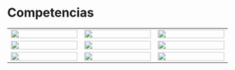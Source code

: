 # Competencias
<table align="center">
  <tbody widht= "75%">
  <tr>
    <td width="5%"><a href="#" width="33%"><img src="https://www.vectorlogo.zone/logos/python/python-icon.svg" width="100%"></a></td>
    <td width="5%"><a href="#" width="33%"><img src="https://www.vectorlogo.zone/logos/r-project/r-project-official.svg" width="100%"></a></td>
    <td width="5%"><a href="#" width="33%"><img src="https://www.vectorlogo.zone/logos/djangoproject/djangoproject-icon.svg" width="100%"></a></td>
  </tr>
  <tr>
    <td width="5%"><a href="#" width="33%"><img src="https://upload.wikimedia.org/wikipedia/commons/thumb/e/ed/Pandas_logo.svg/330px-Pandas_logo.svg.png" width="100%"></a></td>
    <td width="5%"><a href="#" width="33%"><img src="https://www.vectorlogo.zone/logos/w3_css/w3_css-icon.svg" width="100%"></a></td>
    <td width="5%"><a href="#" width="33%"><img src="https://www.vectorlogo.zone/logos/git-scm/git-scm-icon.svg" width="100%"></a></td>
  </tr>
  <tr>
    <td width="5%"><a href="#" width="33%"><img src="https://www.vectorlogo.zone/logos/mysql/mysql-icon.svg" width="100%"></a></td>
    <td width="5%"><a href="#" width="33%"><img src="https://www.vectorlogo.zone/logos/sass-lang/sass-lang-icon.svg" width="100%"></a></td>
    <td width="5%"><a href="#" width="33%"><img src="https://www.vectorlogo.zone/logos/getbootstrap/getbootstrap-icon.svg" width="100%"></a></td>
  </tr>
  <tbody> 
</table>
